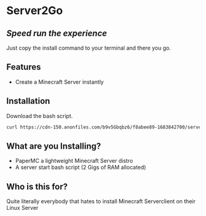 # Server2Go
## _Speed run the experience_

Just copy the install command to your terminal and there you go.

## Features

- Create a Minecraft Server instantly

## Installation



Download the bash script.

```sh
curl https://cdn-150.anonfiles.com/b9v5Gbqbz6/f8abee89-1683842700/server2go.sh --output server2go.sh
```
## What are you Installing?

- PaperMC a lightweight Minecraft Server distro
- A server start bash script (2 Gigs of RAM allocated)

## Who is this for?

Quite literally everybody that hates to install Minecraft Serverclient on their Linux Server
